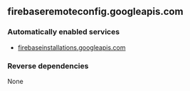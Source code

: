 ## firebaseremoteconfig.googleapis.com

### Automatically enabled services

* [firebaseinstallations.googleapis.com](../firebaseinstallations.googleapis.com/)

### Reverse dependencies

None

